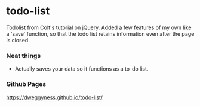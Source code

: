 # todo-list

Todolist from Colt's tutorial on jQuery. Added a few features of my own like a 'save' function, so that the todo list retains information even after the page is closed.

### Neat things 
- Actually saves your data so it functions as a to-do list.

### Github Pages

https://dweggyness.github.io/todo-list/
